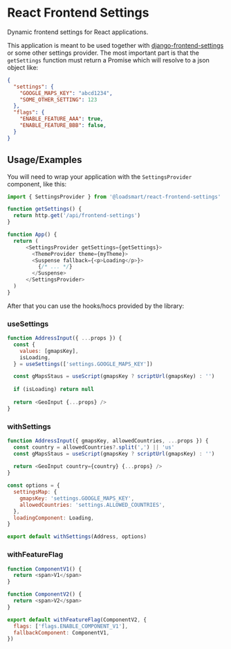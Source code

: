 # React Frontend Settings

Dynamic frontend settings for React applications.

This application is meant to be used together with [django-frontend-settings](https://github.com/loadsmart/django-frontend-settings)
or some other settings provider. The most important part is that the `getSettings` function must return a Promise which will resolve
to a json object like:

```json
{
  "settings": {
    "GOOGLE_MAPS_KEY": "abcd1234",
    "SOME_OTHER_SETTING": 123
  },
  "flags": {
    "ENABLE_FEATURE_AAA": true,
    "ENABLE_FEATURE_BBB": false,
  }
}
```

## Usage/Examples

You will need to wrap your application with the `SettingsProvider` component, like this:

```javascript
import { SettingsProvider } from '@loadsmart/react-frontend-settings'

function getSettings() {
  return http.get('/api/frontend-settings')
}

function App() {
  return (
      <SettingsProvider getSettings={getSettings}>
        <ThemeProvider theme={myTheme}>
        <Suspense fallback={<p>Loading</p>}>
          {/* ... */}
        </Suspense>
      </SettingsProvider>
  )
}
```

After that you can use the hooks/hocs provided by the library:

### useSettings

```javascript
function AddressInput({ ...props }) {
  const {
    values: [gmapsKey],
    isLoading,
  } = useSettings(['settings.GOOGLE_MAPS_KEY'])

  const gMapsStaus = useScript(gmapsKey ? scriptUrl(gmapsKey) : '')
  
  if (isLoading) return null
  
  return <GeoInput {...props} />
}
```

### withSettings

```javascript
function AddressInput({ gmapsKey, allowedCountries, ...props }) {
  const country = allowedCountries?.split(',') || 'us'
  const gMapsStaus = useScript(gmapsKey ? scriptUrl(gmapsKey) : '')
  
  return <GeoInput country={country} {...props} />
}

const options = {
  settingsMap: {
    gmapsKey: 'settings.GOOGLE_MAPS_KEY',
    allowedCountries: 'settings.ALLOWED_COUNTRIES',
  },
  loadingComponent: Loading,
}

export default withSettings(Address, options)
```

### withFeatureFlag

```javascript
function ComponentV1() {
  return <span>V1</span>
}

function ComponentV2() {
  return <span>V2</span>
}

export default withFeatureFlag(ComponentV2, {
  flags: ['flags.ENABLE_COMPONENT_V1'],
  fallbackComponent: ComponentV1,
})
```
